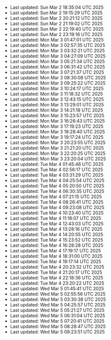 
- Last updated: Sun Mar  2 18:35:04 UTC 2025
- Last updated: Sun Mar  2 19:15:29 UTC 2025
- Last updated: Sun Mar  2 20:21:12 UTC 2025
- Last updated: Sun Mar  2 21:19:02 UTC 2025
- Last updated: Sun Mar  2 22:19:40 UTC 2025
- Last updated: Sun Mar  2 23:19:16 UTC 2025
- Last updated: Mon Mar  3 01:47:01 UTC 2025
- Last updated: Mon Mar  3 02:57:35 UTC 2025
- Last updated: Mon Mar  3 03:32:21 UTC 2025
- Last updated: Mon Mar  3 04:27:09 UTC 2025
- Last updated: Mon Mar  3 05:21:34 UTC 2025
- Last updated: Mon Mar  3 06:31:42 UTC 2025
- Last updated: Mon Mar  3 07:21:37 UTC 2025
- Last updated: Mon Mar  3 08:30:08 UTC 2025
- Last updated: Mon Mar  3 09:25:22 UTC 2025
- Last updated: Mon Mar  3 10:24:17 UTC 2025
- Last updated: Mon Mar  3 11:18:32 UTC 2025
- Last updated: Mon Mar  3 12:43:15 UTC 2025
- Last updated: Mon Mar  3 13:29:01 UTC 2025
- Last updated: Mon Mar  3 14:21:18 UTC 2025
- Last updated: Mon Mar  3 15:23:57 UTC 2025
- Last updated: Mon Mar  3 16:26:43 UTC 2025
- Last updated: Mon Mar  3 17:19:23 UTC 2025
- Last updated: Mon Mar  3 18:28:40 UTC 2025
- Last updated: Mon Mar  3 19:17:24 UTC 2025
- Last updated: Mon Mar  3 20:23:55 UTC 2025
- Last updated: Mon Mar  3 21:21:20 UTC 2025
- Last updated: Mon Mar  3 22:20:25 UTC 2025
- Last updated: Mon Mar  3 23:20:04 UTC 2025
- Last updated: Tue Mar  4 01:45:46 UTC 2025
- Last updated: Tue Mar  4 02:56:17 UTC 2025
- Last updated: Tue Mar  4 03:31:29 UTC 2025
- Last updated: Tue Mar  4 04:25:54 UTC 2025
- Last updated: Tue Mar  4 05:20:50 UTC 2025
- Last updated: Tue Mar  4 06:30:35 UTC 2025
- Last updated: Tue Mar  4 07:21:15 UTC 2025
- Last updated: Tue Mar  4 08:26:41 UTC 2025
- Last updated: Tue Mar  4 09:23:08 UTC 2025
- Last updated: Tue Mar  4 10:23:40 UTC 2025
- Last updated: Tue Mar  4 11:18:07 UTC 2025
- Last updated: Tue Mar  4 12:43:03 UTC 2025
- Last updated: Tue Mar  4 13:28:16 UTC 2025
- Last updated: Tue Mar  4 14:20:55 UTC 2025
- Last updated: Tue Mar  4 15:23:52 UTC 2025
- Last updated: Tue Mar  4 16:28:28 UTC 2025
- Last updated: Tue Mar  4 17:19:17 UTC 2025
- Last updated: Tue Mar  4 18:31:00 UTC 2025
- Last updated: Tue Mar  4 19:17:14 UTC 2025
- Last updated: Tue Mar  4 20:23:32 UTC 2025
- Last updated: Tue Mar  4 21:20:17 UTC 2025
- Last updated: Tue Mar  4 22:18:36 UTC 2025
- Last updated: Tue Mar  4 23:20:22 UTC 2025
- Last updated: Wed Mar  5 01:45:41 UTC 2025
- Last updated: Wed Mar  5 02:55:56 UTC 2025
- Last updated: Wed Mar  5 03:30:38 UTC 2025
- Last updated: Wed Mar  5 04:25:57 UTC 2025
- Last updated: Wed Mar  5 05:21:27 UTC 2025
- Last updated: Wed Mar  5 06:31:04 UTC 2025
- Last updated: Wed Mar  5 07:20:41 UTC 2025
- Last updated: Wed Mar  5 08:28:47 UTC 2025
- Last updated: Wed Mar  5 09:23:51 UTC 2025
